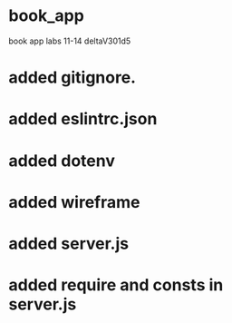# book_app
book app labs 11-14 deltaV301d5

# added gitignore.

# added eslintrc.json

# added dotenv
 <!-- PORT=5500  -->

# added wireframe 
<!-- public, styles, views, pages, ejs, css, files and directories, -->

# added server.js

# added require and consts in server.js